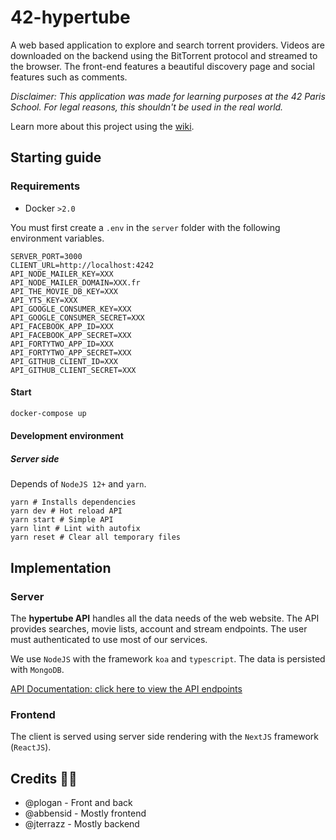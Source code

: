 # 42-hypertube

A web based application to explore and search torrent providers. Videos are downloaded on the backend using the BitTorrent protocol and streamed to the browser. The front-end features a beautiful discovery page and social features such as comments.

*Disclaimer: This application was made for learning purposes at the 42 Paris School. For legal reasons, this shouldn't be used in the real world.*

Learn more about this project using the [wiki](https://github.com/jterrazz/42-hypertube/wiki).

## Starting guide

### Requirements

- Docker `>2.0`

You must first create a `.env`  in the `server` folder with the following environment variables.

```dotnet
SERVER_PORT=3000
CLIENT_URL=http://localhost:4242
API_NODE_MAILER_KEY=XXX
API_NODE_MAILER_DOMAIN=XXX.fr
API_THE_MOVIE_DB_KEY=XXX
API_YTS_KEY=XXX
API_GOOGLE_CONSUMER_KEY=XXX
API_GOOGLE_CONSUMER_SECRET=XXX
API_FACEBOOK_APP_ID=XXX
API_FACEBOOK_APP_SECRET=XXX
API_FORTYTWO_APP_ID=XXX
API_FORTYTWO_APP_SECRET=XXX
API_GITHUB_CLIENT_ID=XXX
API_GITHUB_CLIENT_SECRET=XXX
```

#### Start

```bash
docker-compose up
```

#### Development environment

##### Server side

Depends of  `NodeJS 12+` and `yarn`.

```shell
yarn # Installs dependencies
yarn dev # Hot reload API
yarn start # Simple API
yarn lint # Lint with autofix
yarn reset # Clear all temporary files
```

## Implementation

### Server

The **hypertube API** handles all the data needs of the web website. The API provides searches, movie lists, account and stream endpoints. The user must authenticated to use most of our services.

We use `NodeJS` with the framework `koa` and `typescript`. The data is persisted with `MongoDB`.

[API Documentation: click here to view the API endpoints](https://documenter.getpostman.com/view/9049212/SVtVV8SF?version=latest#intro)

### Frontend

The client is served using server side rendering with the `NextJS` framework (`ReactJS`).

## Credits 👩‍💻

- @plogan - Front and back
- @abbensid - Mostly frontend
- @jterrazz - Mostly backend 
